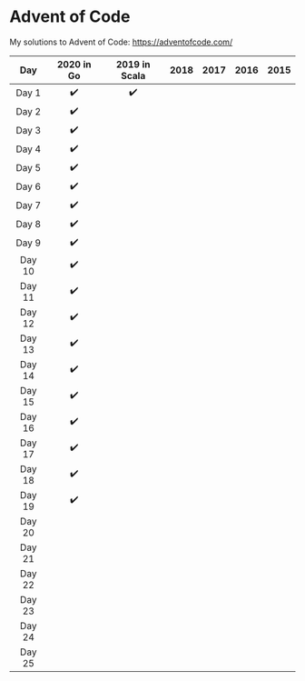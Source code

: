 # Advent of Code

My solutions to Advent of Code: https://adventofcode.com/


Day  | 2020 in Go | 2019 in Scala | 2018 | 2017 | 2016 | 2015 |
:---: | :----: | :---: | :---: | :---: | :---: | :---: |
Day 1 | :heavy_check_mark: | :heavy_check_mark: | | | | |
Day 2 | :heavy_check_mark: | | | | | |
Day 3 | :heavy_check_mark: | | | | | |
Day 4 | :heavy_check_mark: | | | | | |
Day 5 | :heavy_check_mark: | | | | | |
Day 6 | :heavy_check_mark: | | | | | |
Day 7 | :heavy_check_mark: | | | | | |
Day 8 | :heavy_check_mark: | | | | | |
Day 9 | :heavy_check_mark: | | | | | |
Day 10 | :heavy_check_mark: | | | | | |
Day 11 | :heavy_check_mark: | | | | | |
Day 12 | :heavy_check_mark: | | | | | |
Day 13 | :heavy_check_mark: | | | | | |
Day 14 | :heavy_check_mark: | | | | | |
Day 15 | :heavy_check_mark: | | | | | |
Day 16 | :heavy_check_mark: | | | | | |
Day 17 | :heavy_check_mark: | | | | | |
Day 18 | :heavy_check_mark: | | | | | |
Day 19 | :heavy_check_mark: | | | | | |
Day 20 | | | | | | |
Day 21 | | | | | | |
Day 22 | | | | | | |
Day 23 | | | | | | |
Day 24 | | | | | | |
Day 25 | | | | | | |


